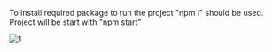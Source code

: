 To install required package to run the project "npm i" should be used.
Project will be start with "npm start"

![1](https://user-images.githubusercontent.com/45461265/175357439-e846123d-b74a-470a-9fd5-e47ecac13a5d.png)

